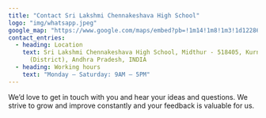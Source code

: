 ```yaml
---
title: "Contact Sri Lakshmi Chennakeshava High School"
logo: "img/whatsapp.jpeg"
google_map: "https://www.google.com/maps/embed?pb=!1m14!1m8!1m3!1d122864.55424028578!2d78.2202949!3d15.7766534!3m2!1i1024!2i768!4f13.1!3m3!1m2!1s0x3bb5c09dca5deb29%3A0x5f05921c68aa412e!2sSri%20Lakshmi%20Chennakeshava%20High%20School!5e0!3m2!1sen!2sin!4v1625558404424!5m2!1sen!2sin"
contact_entries:
  - heading: Location
    text: Sri Lakshmi Chennakeshava High School, Midthur - 518405, Kurnool
      (District), Andhra Pradesh, INDIA
  - heading: Working hours
    text: "Monday – Saturday: 9AM – 5PM"
---
```

We’d love to get in touch with you and hear your ideas and
questions. We strive to grow and improve constantly and your feedback
is valuable for us.
